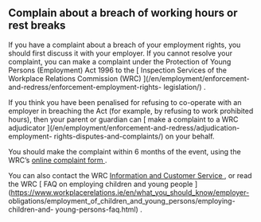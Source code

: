 ##  Complain about a breach of working hours or rest breaks

If you have a complaint about a breach of your employment rights, you should
first discuss it with your employer. If you cannot resolve your complaint, you
can make a complaint under the Protection of Young Persons (Employment) Act
1996 to the [ Inspection Services of the Workplace Relations Commission (WRC)
](/en/employment/enforcement-and-redress/enforcement-employment-rights-
legislation/) .

If you think you have been penalised for refusing to co-operate with an
employer in breaching the Act (for example, by refusing to work prohibited
hours), then your parent or guardian can [ make a complaint to a WRC
adjudicator ](/en/employment/enforcement-and-redress/adjudication-employment-
rights-disputes-and-complaints/) on your behalf.

You should make the complaint within 6 months of the event, using the WRC’s [
online complaint form
](https://www.workplacerelations.ie/en/Complaints_Disputes/Refer_a_Dispute_Make_a_Complaint/)
.

You can also contact the WRC [ Information and Customer Service
](https://www.workplacerelations.ie/en/contact_us/contact-details/) , or read
the WRC [ FAQ on employing children and young people
](https://www.workplacerelations.ie/en/what_you_should_know/employer-
obligations/employment_of_children_and_young_persons/employing-children-and-
young-persons-faq.html) .
